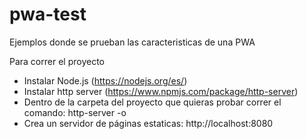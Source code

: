# pwa-test
Ejemplos donde se prueban las caracteristicas de una PWA

Para correr el proyecto
- Instalar Node.js (https://nodejs.org/es/)
- Instalar http server (https://www.npmjs.com/package/http-server)
- Dentro de la carpeta del proyecto que quieras probar correr el comando: 
    http-server -o
- Crea un servidor de páginas estaticas:
    http://localhost:8080

